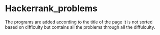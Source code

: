 # Hackerrank_problems

The programs are added according to the title of the page
It is not sorted based on difficulty but contains all the problems through all the diffulculty.
